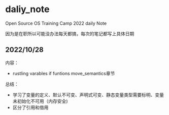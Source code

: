 # daliy_note
Open Source OS Training Camp 2022 daily Note

因为是在职所以可能没办法每天都搞，每次的笔记都写上具体日期

## 2022/10/28
内容：
- rustling varables if funtions move_semantics章节

总结：
- 学习了变量的定义、默认不可变、声明式可变、静态变量类型需要标明、变量未初始化不可用（内存安全)
- 区分了引用和借用
